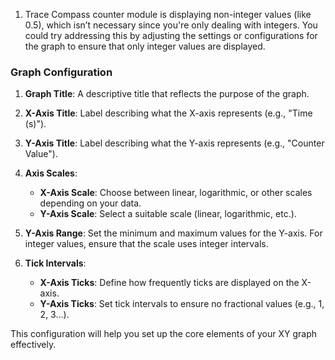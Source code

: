1.  Trace Compass counter module is displaying non-integer values (like 0.5), which isn’t necessary since you're only dealing with integers. 
You could try addressing this by adjusting the settings or configurations for the graph to ensure that only integer values are displayed.

### Graph Configuration

1. **Graph Title**: A descriptive title that reflects the purpose of the graph.

2. **X-Axis Title**: Label describing what the X-axis represents (e.g., "Time (s)").

3. **Y-Axis Title**: Label describing what the Y-axis represents (e.g., "Counter Value").

4. **Axis Scales**:
   - **X-Axis Scale**: Choose between linear, logarithmic, or other scales depending on your data.
   - **Y-Axis Scale**: Select a suitable scale (linear, logarithmic, etc.).

5. **Y-Axis Range**: Set the minimum and maximum values for the Y-axis. For integer values, ensure that the scale uses integer intervals.

6. **Tick Intervals**:
   - **X-Axis Ticks**: Define how frequently ticks are displayed on the X-axis.
   - **Y-Axis Ticks**: Set tick intervals to ensure no fractional values (e.g., 1, 2, 3…).

This configuration will help you set up the core elements of your XY graph effectively.
